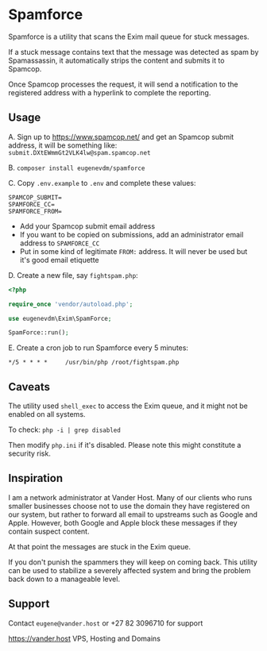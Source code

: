 # Spamforce

Spamforce is a utility that scans the Exim mail queue for stuck messages.

If a stuck message contains text that the message was detected as spam by Spamassassin, it automatically strips the content and submits it to Spamcop.

Once Spamcop processes the request, it will send a notification to the registered address with a hyperlink to complete the reporting.

## Usage

A. Sign up to https://www.spamcop.net/ and get an Spamcop submit address, it will be something like:
`submit.DXtEWmmGt2VLK4lw@spam.spamcop.net`

B. `composer install eugenevdm/spamforce`

C. Copy `.env.example` to `.env` and complete these values:

```
SPAMCOP_SUBMIT=
SPAMFORCE_CC=
SPAMFORCE_FROM=
```

* Add your Spamcop submit email address
* If you want to be copied on submissions, add an administrator email address to `SPAMFORCE_CC`
* Put in some kind of legitimate `FROM:` address. It will never be used but it's good email etiquette

D. Create a new file, say `fightspam.php`:

```php
<?php

require_once 'vendor/autoload.php';

use eugenevdm\Exim\SpamForce;

SpamForce::run();

```

E. Create a cron job to run Spamforce every 5 minutes:

`*/5 * * * *     /usr/bin/php /root/fightspam.php`

## Caveats

The utility used `shell_exec` to access the Exim queue, and it might not be enabled on all systems.

To check:
`php -i | grep disabled`

Then modify `php.ini` if it's disabled. Please note this might constitute a security risk.

## Inspiration

I am a network administrator at Vander Host. Many of our clients who runs smaller businesses choose not to use the domain they have registered on our system, but rather to forward all email to upstreams such as Google and Apple. However, both Google and Apple block these messages if they contain suspect content.

At that point the messages are stuck in the Exim queue.

If you don't punish the spammers they will keep on coming back. This utility can be used to stabilize a severely affected system and bring the problem back down to a manageable level.

## Support

Contact `eugene@vander.host` or +27 82 3096710 for support
 
 https://vander.host
 VPS, Hosting and Domains
 